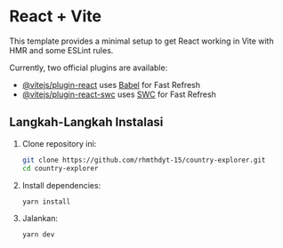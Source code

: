 # React + Vite

This template provides a minimal setup to get React working in Vite with HMR and some ESLint rules.

Currently, two official plugins are available:

- [@vitejs/plugin-react](https://github.com/vitejs/vite-plugin-react/blob/main/packages/plugin-react/README.md) uses [Babel](https://babeljs.io/) for Fast Refresh
- [@vitejs/plugin-react-swc](https://github.com/vitejs/vite-plugin-react-swc) uses [SWC](https://swc.rs/) for Fast Refresh

## Langkah-Langkah Instalasi

1. Clone repository ini:

   ```bash
   git clone https://github.com/rhmthdyt-15/country-explorer.git
   cd country-explorer
   ```

2. Install dependencies:

   ```bash
   yarn install
   ```

3. Jalankan:

   ```bash
   yarn dev
   ```
